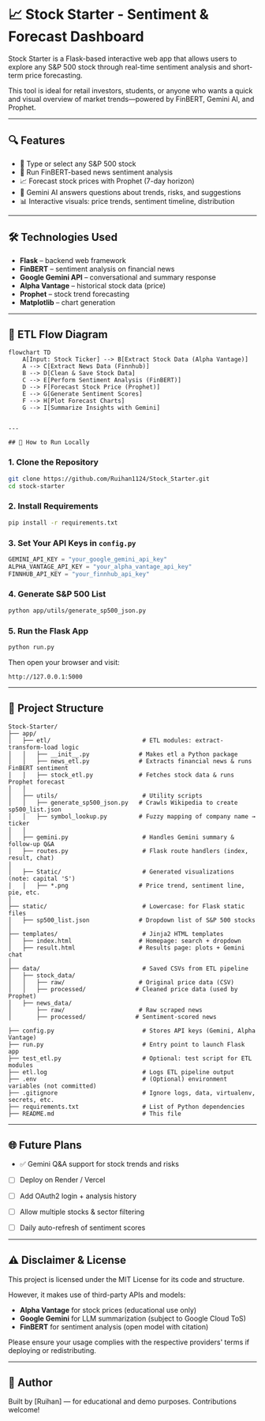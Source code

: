 # 📈 Stock Starter - Sentiment & Forecast Dashboard

Stock Starter is a Flask-based interactive web app that allows users to explore any S\&P 500 stock through real-time sentiment analysis and short-term price forecasting.

This tool is ideal for retail investors, students, or anyone who wants a quick and visual overview of market trends—powered by FinBERT, Gemini AI, and Prophet.

---

## 🔍 Features

* 🔎 Type or select any S\&P 500 stock
* 📰 Run FinBERT-based news sentiment analysis
* 📈 Forecast stock prices with Prophet (7-day horizon)
* 🧠 Gemini AI answers questions about trends, risks, and suggestions
* 📊 Interactive visuals: price trends, sentiment timeline, distribution

---

## 🛠️ Technologies Used

* **Flask** – backend web framework
* **FinBERT** – sentiment analysis on financial news
* **Google Gemini API** – conversational and summary response
* **Alpha Vantage** – historical stock data (price)
* **Prophet** – stock trend forecasting
* **Matplotlib** – chart generation

---

## 🔁 ETL Flow Diagram

```mermaid
flowchart TD
    A[Input: Stock Ticker] --> B[Extract Stock Data (Alpha Vantage)]
    A --> C[Extract News Data (Finnhub)]
    B --> D[Clean & Save Stock Data]
    C --> E[Perform Sentiment Analysis (FinBERT)]
    D --> F[Forecast Stock Price (Prophet)]
    E --> G[Generate Sentiment Scores]
    F --> H[Plot Forecast Charts]
    G --> I[Summarize Insights with Gemini]


---

## 🚀 How to Run Locally
```

### 1. Clone the Repository

```bash
git clone https://github.com/Ruihan1124/Stock_Starter.git
cd stock-starter
```

### 2. Install Requirements

```bash
pip install -r requirements.txt
```

### 3. Set Your API Keys in `config.py`

```python
GEMINI_API_KEY = "your_google_gemini_api_key"
ALPHA_VANTAGE_API_KEY = "your_alpha_vantage_api_key"
FINNHUB_API_KEY = "your_finnhub_api_key"
```

### 4. Generate S\&P 500 List

```bash
python app/utils/generate_sp500_json.py
```

### 5. Run the Flask App

```bash
python run.py
```

Then open your browser and visit:

```
http://127.0.0.1:5000
```

---

## 📁 Project Structure

```
Stock-Starter/
├── app/
│   ├── etl/                          # ETL modules: extract-transform-load logic
│   │   ├── __init__.py              # Makes etl a Python package
│   │   ├── news_etl.py              # Extracts financial news & runs FinBERT sentiment
│   │   ├── stock_etl.py             # Fetches stock data & runs Prophet forecast
│   │
│   ├── utils/                        # Utility scripts
│   │   ├── generate_sp500_json.py   # Crawls Wikipedia to create sp500_list.json
│   │   ├── symbol_lookup.py         # Fuzzy mapping of company name → ticker
│   │
│   ├── gemini.py                     # Handles Gemini summary & follow-up Q&A
│   ├── routes.py                     # Flask route handlers (index, result, chat)
│
│   ├── Static/                       # Generated visualizations (note: capital 'S')
│   │   ├── *.png                    # Price trend, sentiment line, pie, etc.
│
├── static/                           # Lowercase: for Flask static files
│   ├── sp500_list.json              # Dropdown list of S&P 500 stocks
│
├── templates/                        # Jinja2 HTML templates
│   ├── index.html                   # Homepage: search + dropdown
│   ├── result.html                  # Results page: plots + Gemini chat
│
├── data/                             # Saved CSVs from ETL pipeline
│   ├── stock_data/
│   │   ├── raw/                     # Original price data (CSV)
│   │   ├── processed/              # Cleaned price data (used by Prophet)
│   ├── news_data/
│       ├── raw/                     # Raw scraped news
│       ├── processed/              # Sentiment-scored news

├── config.py                         # Stores API keys (Gemini, Alpha Vantage)
├── run.py                            # Entry point to launch Flask app
├── test_etl.py                       # Optional: test script for ETL modules
├── etl.log                           # Logs ETL pipeline output
├── .env                              # (Optional) environment variables (not committed)
├── .gitignore                        # Ignore logs, data, virtualenv, secrets, etc.
├── requirements.txt                  # List of Python dependencies
├── README.md                         # This file

```

---

## 🌐 Future Plans

* ✅ Gemini Q\&A support for stock trends and risks
* [ ] Deploy on Render / Vercel
* [ ] Add OAuth2 login + analysis history
* [ ] Allow multiple stocks & sector filtering
* [ ] Daily auto-refresh of sentiment scores


---

## ⚠️ Disclaimer & License

This project is licensed under the MIT License for its code and structure.

However, it makes use of third-party APIs and models:

- **Alpha Vantage** for stock prices (educational use only)
- **Google Gemini** for LLM summarization (subject to Google Cloud ToS)
- **FinBERT** for sentiment analysis (open model with citation)

Please ensure your usage complies with the respective providers' terms if deploying or redistributing.

---

## 🧠 Author

Built by \[Ruihan] — for educational and demo purposes. Contributions welcome!
